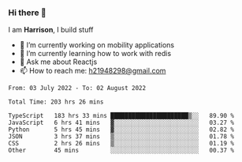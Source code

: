 ### Hi there 👋

I am **Harrison**, I build stuff 

<!--
**drogon98/drogon98** is a ✨ _special_ ✨ repository because its `README.md` (this file) appears on your GitHub profile.

Here are some ideas to get you started:

- 🔭 I’m currently working on ...
- 🌱 I’m currently learning ...
- 👯 I’m looking to collaborate on ...
- 🤔 I’m looking for help with ...
- 💬 Ask me about ...
- 📫 How to reach me: ...
- 😄 Pronouns: ...
- ⚡ Fun fact: ...
-->
<!--[![Anurag's GitHub stats](https://github-readme-stats.vercel.app/api?username=drogon98&theme=merko&show_icons=true)](https://github.com/anuraghazra/github-readme-stats)-->

- 🔭 I’m currently working on mobility applications
- 🌱 I’m currently learning how to work with redis
- 💬 Ask me about Reactjs
- 📫 How to reach me: h21948298@gmail.com

<!--START_SECTION:waka-->

```text
From: 03 July 2022 - To: 02 August 2022

Total Time: 203 hrs 26 mins

TypeScript   183 hrs 33 mins ██████████████████████▒░░   89.90 %
JavaScript   6 hrs 41 mins   ▓░░░░░░░░░░░░░░░░░░░░░░░░   03.27 %
Python       5 hrs 45 mins   ▓░░░░░░░░░░░░░░░░░░░░░░░░   02.82 %
JSON         3 hrs 37 mins   ▒░░░░░░░░░░░░░░░░░░░░░░░░   01.78 %
CSS          2 hrs 26 mins   ▒░░░░░░░░░░░░░░░░░░░░░░░░   01.19 %
Other        45 mins         ░░░░░░░░░░░░░░░░░░░░░░░░░   00.37 %
```

<!--END_SECTION:waka-->

